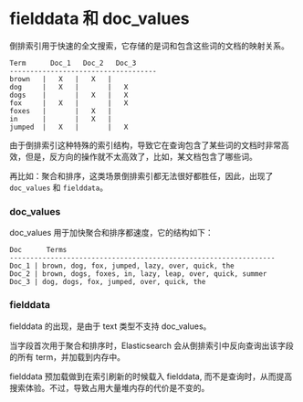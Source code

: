 # fielddata 和 doc_values

倒排索引用于快速的全文搜索，它存储的是词和包含这些词的文档的映射关系。

```
Term      Doc_1   Doc_2   Doc_3
------------------------------------
brown   |   X   |   X   |
dog     |   X   |       |   X
dogs    |       |   X   |   X
fox     |   X   |       |   X
foxes   |       |   X   |
in      |       |   X   |
jumped  |   X   |       |   X
```

由于倒排索引这种特殊的索引结构，导致它在查询包含了某些词的文档时非常高效，但是，反方向的操作就不太高效了，比如，某文档包含了哪些词。

再比如：聚合和排序，这类场景倒排索引都无法很好都胜任，因此，出现了 `doc_values` 和 `fielddata`。 



### doc_values

doc_values 用于加快聚合和排序都速度，它的结构如下：

```
Doc      Terms
-----------------------------------------------------------------
Doc_1 | brown, dog, fox, jumped, lazy, over, quick, the
Doc_2 | brown, dogs, foxes, in, lazy, leap, over, quick, summer
Doc_3 | dog, dogs, fox, jumped, over, quick, the
```

### fielddata

fielddata 的出现，是由于 text 类型不支持 doc_values。

当字段首次用于聚合和排序时，Elasticsearch 会从倒排索引中反向查询出该字段的所有 term，并加载到内存中。

fielddata 预加载做到在索引刷新的时候载入 fielddata, 而不是查询时，从而提高搜索体验。不过，导致占用大量堆内存的代价是不变的。
